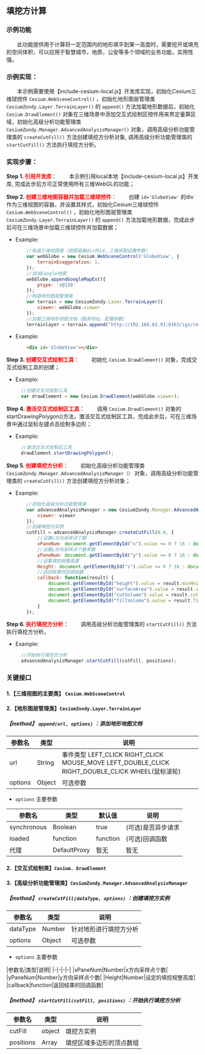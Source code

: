 ## 填挖方计算

### 示例功能

&ensp;&ensp;&ensp;&ensp;此功能提供用于计算将一定范围内的地形填平到某一高度时，需要挖开或填充的空间体积，可以应用于智慧城市，地质，公安等多个领域的业务功能，实用性强。

### 示例实现：

&ensp;&ensp;&ensp;&ensp;本示例需要使用【include-cesium-local.js】开发库实现，初始化Cesium三维球控件 `Cesium.WebSceneControl()` ，初始化地形图层管理类 `CesiumZondy.Layer.TerrainLayer()` 的 `append()` 方法加载地形数据后，初始化 `Cesium.DrawElement()` 对象在三维场景中添加交互式绘制区控件用来界定量算区域，初始化高级分析功能管理类 `CesiumZondy.Manager.AdvancedAnalysisManager()` 对象，调用高级分析功能管理类的 `createCutFill()` 方法创建填挖方分析对象, 调用高级分析功能管理类的 `startCutFill()` 方法执行填挖方分析。

### 实现步骤：

**Step 1. <font color=red>引用开发库</font>**：
&ensp;&ensp;&ensp;&ensp;本示例引用local本地【include-cesium-local.js】开发库, 完成此步后方可正常使用所有三维WebGL的功能；

**Step 2. <font color=red>创建三维地图容器并加载三维球控件</font>**：
&ensp;&ensp;&ensp;&ensp;创建 `id='GlobeView'` 的div作为三维视图的容器，并设置其样式，初始化Cesium三维球控件 `Cesium.WebSceneControl()` ，初始化地形图层管理类 `CesiumZondy.Layer.TerrainLayer()` 的 `append()` 方法加载地形数据，完成此步后可在三维场景中加载三维球控件并加载数据；

* Example:
    ``` Javascript
        //构造三维视图类（视图容器div的id，三维视图设置参数）
        var webGlobe = new Cesium.WebSceneControl('GlobeView', {
            terrainExaggeration: 1,
        });
        //添加Google地图
        webGlobe.appendGoogleMapExt({
            ptype: 's@130'
        });
        //构造地形图层管理类
        var terrain = new CesiumZondy.Layer.TerrainLayer({
            viewer: webGlobe.viewer
        });
        //加载三维地形地图文档（服务地址，配置参数）
        terrainlayer = terrain.append("http://192.168.82.91:6163/igs/rest/g3d/terrain", {});
    ```

* Example:
    ``` html
        <div id='GlobeView'></div>
    ```

**Step 3. <font color=red>创建交互式绘制工具</font>**：
&ensp;&ensp;&ensp;&ensp;初始化 `Cesium.DrawElement()` 对象，完成交互式绘制工具的创建；

* Example:
  ``` Javascript
    //创建交互式绘制工具
    var drawElement = new Cesium.DrawElement(webGlobe.viewer);
  ```

**Step 4. <font color=red>激活交互式绘制区工具</font>**：
&ensp;&ensp;&ensp;&ensp;调用 `Cesium.DrawElement()` 对象的startDrawingPolygon()方法，激活交互式绘制区工具，完成此步后，可在三维场景中通过鼠标左键点击绘制多边形；

* Example:
  ``` Javascript
    //激活交互式绘制区工具
    drawElement.startDrawingPolygon();
  ```

**Step 5. <font color=red>创建填挖方分析</font>**：
&ensp;&ensp;&ensp;&ensp;初始化高级分析功能管理类 `CesiumZondy.Manager.AdvancedAnalysisManager（）` 对象，调用高级分析功能管理类的 `createCutFill()` 方法创建填挖方分析对象；

* Example:
    ``` Javascript
        //初始化高级分析功能管理类
        var advancedAnalysisManager = new CesiumZondy.Manager.AdvancedAnalysisManager({
            viewer: viewer
        });
        //创建填挖方实例
        cutFill = advancedAnalysisManager.createCutFill(0.0, {
            //设置x方向采样点个数
            xPaneNum: document.getElementById("x").value <= 0 ? 16 : document.getElementById("x").value,
            //设置y方向采样点个数参数
            yPaneNum: document.getElementById("y").value <= 0 ? 16 : document.getElementById("y").value,
            //设置填挖规整高度
            Height: document.getElementById("z").value <= 0 ? 16 : document.getElementById("z").value,
            //返回结果的回调函数
            callback: function(result) {
                document.getElementById("height").value = result.minHeight.toFixed(2) + '~' + result.maxHeight.toFixed(2);
                document.getElementById("surfaceArea").value = result.surfaceArea;
                document.getElementById("cutVolume").value = result.cutVolume;
                document.getElementById("fillVolume").value = result.fillVolume;
            }
        });
    ```

**Step 6. <font color=red>执行填挖方分析</font>**：
&ensp;&ensp;&ensp;&ensp;调用高级分析功能管理类的 `startCutFill()` 方法执行填挖方分析。

* Example:
  ``` Javascript
    //开始执行填挖方分析
    advancedAnalysisManager.startCutFill(cutFill, positions);
  ```

### 关键接口

#### 1.【三维视图的主要类】 `Cesium.WebSceneControl`

#### 2.【地形图层管理类】`CesiumZondy.Layer.TerrainLayer`

##### 【method】 `append(url, options)` ：添加地形地图文档

|参数名|类型|说明|
|-|-|-|
|url|String|事件类型 LEFT_CLICK RIGHT_CLICK MOUSE_MOVE LEFT_DOUBLE_CLICK RIGHT_DOUBLE_CLICK WHEEL(鼠标滚轮)|
|options|Object|可选参数|

* `options` 主要参数

|参数名|类型|默认值|说明|
|-|-|-|-|
|synchronous|Boolean|true|(可选)是否异步请求|
|loaded|function|function|(可选)回调函数|
|代理|DefaultProxy|暂无|暂无|

#### 2.【交互式绘制类】`Cesium. DrawElement`

#### 3.【高级分析功能管理类】`CesiumZondy.Manager.AdvancedAnalysisManager`

##### 【method】 `createCutFill(dataType, options)` ：创建填挖方实例

|参数名|类型|说明|
|-|-|-|
|dataType|Number|针对地形进行填挖方分析|
|options|Object|可选参数|

* `options` 主要参数

|参数名|类型|说明|
|-|-|-|-|
|xPaneNum|Number|x方向采样点个数|
|yPaneNum|Number|y方向采样点个数|
|Height|Number|设定的填挖规整高度|
|callback|function|返回结果的回调函数|

##### 【method】 `startCutFill(cutFill, positions)` ：开始执行填挖方分析

|参数名|类型|说明|
|-|-|-|
|cutFill|object|填挖方实例|
|positions|Array|填挖区域多边形的顶点数组|
